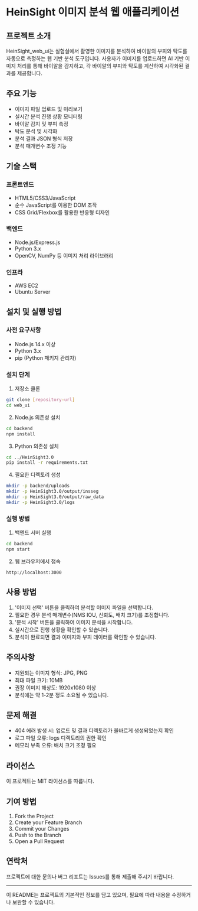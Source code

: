 # HeinSight 이미지 분석 웹 애플리케이션

## 프로젝트 소개
HeinSight_web_ui는 실험실에서 촬영한 이미지를 분석하여 바이알의 부피와 탁도를 자동으로 측정하는 웹 기반 분석 도구입니다. 사용자가 이미지를 업로드하면 AI 기반 이미지 처리를 통해 바이알을 감지하고, 각 바이알의 부피와 탁도를 계산하여 시각화된 결과를 제공합니다.

## 주요 기능
- 이미지 파일 업로드 및 미리보기
- 실시간 분석 진행 상황 모니터링
- 바이알 감지 및 부피 측정
- 탁도 분석 및 시각화
- 분석 결과 JSON 형식 저장
- 분석 매개변수 조정 기능

## 기술 스택
### 프론트엔드
- HTML5/CSS3/JavaScript
- 순수 JavaScript를 이용한 DOM 조작
- CSS Grid/Flexbox를 활용한 반응형 디자인

### 백엔드
- Node.js/Express.js
- Python 3.x
- OpenCV, NumPy 등 이미지 처리 라이브러리

### 인프라
- AWS EC2
- Ubuntu Server

## 설치 및 실행 방법

### 사전 요구사항
- Node.js 14.x 이상
- Python 3.x
- pip (Python 패키지 관리자)

### 설치 단계
1. 저장소 클론
```bash
git clone [repository-url]
cd web_ui
```

2. Node.js 의존성 설치
```bash
cd backend
npm install
```

3. Python 의존성 설치
```bash
cd ../HeinSight3.0
pip install -r requirements.txt
```

4. 필요한 디렉토리 생성
```bash
mkdir -p backend/uploads
mkdir -p HeinSight3.0/output/insseg
mkdir -p HeinSight3.0/output/raw_data
mkdir -p HeinSight3.0/logs
```

### 실행 방법
1. 백엔드 서버 실행
```bash
cd backend
npm start
```

2. 웹 브라우저에서 접속
```
http://localhost:3000
```

## 사용 방법
1. '이미지 선택' 버튼을 클릭하여 분석할 이미지 파일을 선택합니다.
2. 필요한 경우 분석 매개변수(NMS IOU, 신뢰도, 배치 크기)를 조정합니다.
3. '분석 시작' 버튼을 클릭하여 이미지 분석을 시작합니다.
4. 실시간으로 진행 상황을 확인할 수 있습니다.
5. 분석이 완료되면 결과 이미지와 부피 데이터를 확인할 수 있습니다.

## 주의사항
- 지원되는 이미지 형식: JPG, PNG
- 최대 파일 크기: 10MB
- 권장 이미지 해상도: 1920x1080 이상
- 분석에는 약 1-2분 정도 소요될 수 있습니다.

## 문제 해결
- 404 에러 발생 시: 업로드 및 결과 디렉토리가 올바르게 생성되었는지 확인
- 로그 파일 오류: logs 디렉토리의 권한 확인
- 메모리 부족 오류: 배치 크기 조정 필요

## 라이선스
이 프로젝트는 MIT 라이선스를 따릅니다.

## 기여 방법
1. Fork the Project
2. Create your Feature Branch
3. Commit your Changes
4. Push to the Branch
5. Open a Pull Request

## 연락처
프로젝트에 대한 문의나 버그 리포트는 Issues를 통해 제출해 주시기 바랍니다.

---
이 README는 프로젝트의 기본적인 정보를 담고 있으며, 필요에 따라 내용을 수정하거나 보완할 수 있습니다.
